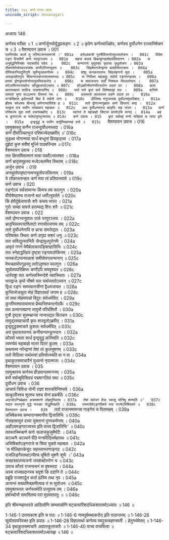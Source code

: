 ```yaml
---
title: १४६ कर्ण-राज्य-लाभः
unicode_script: devanagari

---
```



अध्यायः 146

कर्णस्य परीक्षा ॥ 1 ॥ कर्णार्जुनयोर्युद्धप्रसङ्गः ॥ 2 ॥ कृपेण कर्णस्याधिक्षेपः, कर्णस्य दुर्योधनेन राज्याभिषेचनं च ॥ 3 ॥
वैशम्पायन उवाच ।	001  
`एतस्मिन्नेव काले तु तस्मिञ्जनसमागमे ।'	001a  
दत्तेऽवकाशे पुरुषैर्विस्मयोत्फुल्ललोचनः ।	001c  
विवेश रङ्गं विस्तीर्णं कर्णः परपुरञ्जयः ॥	001e  
सहजं कवचं बिभ्रत्कुण्डलोद्द्योतिताननः ।	002a  
स धनुर्बद्धनिस्त्रिंशः पादचारीव पर्वतः ॥	002c  
कन्यागर्भः पृथुयशाः पृथायाः पृथुलोचनः ।	003a  
तीक्ष्णांशोर्भास्करस्यांशः कर्णोऽरिगणसूदनः ॥	003c  
सिंहर्षभगजेन्द्राणां बलवीर्यपराक्रमः ।	004a  
दीप्तिकान्तिद्युतिगुणैः सूर्येन्दुज्वलनोपमः ॥	004c  
प्रांशुः कनकतालाभः सिंहसंहननो युवा ।	005a  
असङ्ख्येयगुणः श्रीमान्भास्करस्यात्मसम्भवः ॥	005c  
स निरीक्ष्य महाबाहुः सर्वतो रङ्गमण्डलम् ।	006a  
प्रणामं द्रोणकृपयोर्नात्यादृतमिवाकरोत् ॥	006c  
स समाजजनः सर्वो निश्चलः स्थिरलोचनः ।	007a  
कोऽयमित्यागतक्षोभः कौतूहलपरोऽभवत् ॥	007c  
सोऽब्रवीन्मेघगम्भीरस्वरेण वदतां वरः ।	008a  
भ्राता भ्रातरमज्ञातं सावित्रः पाकशासनिम् ॥	008c  
पार्थ यत्ते कृतं कर्म विशेषवदहं ततः ।	009a  
करिष्ये पश्यतां नॄणां माऽऽत्मना विस्मयं गमः ॥	009c  
असमाप्ते ततस्तस्य वचने वदतां वर ।	010a  
यन्त्रोत्क्षिप्त इवोत्तस्थौ क्षिप्रं वै सर्वतो जनः ॥	010c  
प्रीतिश्च मनुजव्याघ्र दुर्योधनमुपाविशत् ।	011a  
ह्रीश्च क्रोधश्च बीभत्सुं क्षणेनान्वाविवेश ह ॥	011c  
ततो द्रोणाभ्यनुज्ञातः कर्णः प्रियरणः सदा ।	012a  
यत्कृतं तत्र पार्थेन तच्चकार महाबलः ॥	012c  
अथ दुर्योधनस्तत्र भ्रातृभिः सह भारत ।	013a  
कर्णं परिष्वज्य मुदा ततो वचनमब्रवीत् ॥	013c  
स्वागतं ते महाबाहो दिष्ट्या प्राप्तोऽसि मानद ।	014a  
अहं च कुरुराज्यं च यथेष्टमुपभुज्यताम् ॥	014c  
कर्ण उवाच ।	015  
कृतं सर्वमहं मन्ये सखित्वं च त्वया वृणे ।	015a  
द्वन्द्वयुद्धं च पार्थेन कर्तुमिच्छाम्यहं प्रभो ॥	015c  
`वैशम्पायन उवाच ।	016  
एवमुक्तस्तु कर्णेन राजन्दुर्योधनस्तदा ।	016a  
कर्णं दीर्घाञ्चितभुजं परिष्वज्येदमब्रवीत् ॥'	016c  
भुङ्क्ष्व भोगान्मया सार्धं बन्धूनां प्रियकृद्भव ।	017a  
दुर्हृदां कुरु सर्वेषां मूर्ध्नि पादमरिन्दम ॥	017c  
वैशम्पायन उवाच ।	018  
ततः क्षिप्तमिवात्मानं मत्वा पार्थोऽभ्यभाषत ।	018a  
कर्णं भ्रातृसमूहस्य मध्येऽचलमिव स्थितम् ॥	018c  
अर्जुन उवाच ।	019  
अनाहूतोपसृष्टानामनाहूतोपजल्पिनाम् ।	019a  
ये लोकास्तान्हतः कर्ण मया त्वं प्रतिपत्स्यसे ॥	019c  
कर्ण उवाच ।	020  
रङ्गोऽयं सर्वसामान्यः किमत्र तव फाल्गुन ।	020a  
वीर्यश्रेष्ठाश्च राजानो बलं धर्मोऽनुवर्तते ॥	020c  
किं क्षेपैर्दुर्बलायासैः शरैः कथय भारत ।	021a  
गुरोः समक्षं यावत्ते हराम्यद्य शिरः शरैः ॥	021c  
वैशम्पायन उवाच ।	022  
ततो द्रोणाभ्यनुज्ञातः पार्तः परपुरञ्जयः ।	022a  
भ्रातृभिस्त्वरयाश्लिष्टो रणायोपजगाम तम् ॥	022c  
ततो दुर्योधनेनापि स भ्रात्रा समरोद्यतः ।	023a  
परिष्वक्तः स्थितः कर्णः प्रगृह्य सशरं धनुः ॥	023c  
ततः सविद्युत्स्तनितैः सेन्द्रायुधपुरोगमैः ।	024a  
आवृतं गगनं मेघैर्बलाकापङ्क्तिहासिभिः ॥	024c  
ततः स्नेहाद्धरिहयं दृष्ट्वा रङ्गावलोकिनम् ।	025a  
भास्करोऽप्यनयन्नाशं समीपोपगतान्घनान् ॥	025c  
मेघच्छायोपगूढस्तु ततोऽदृश्यत फाल्गुनः ।	026a  
सूर्यातपपरिक्षिप्तः कर्णोऽपि समदृश्यत ॥	026c  
धार्तराष्ट्रा यतः कर्णस्तस्मिन्देशे व्यवस्थिताः ।	027a  
भारद्वाजः कृपो भीष्मो यतः पार्थस्ततोऽभवन् ॥	027c  
द्विधा रङ्गः समभवत्स्त्रीणां द्वैधमजायत ।	028a  
कुन्तिभोजसुता मोहं विज्ञातार्था जगाम ह ॥	028c  
तां तथा मोहमापन्नां विदुरः सर्वधर्मवित् ।	029a  
कुन्तीमाश्वासयामास प्रेष्याभिश्चन्दनोदकैः ॥	029c  
ततः प्रत्यागतप्राणा तावुभौ परिदंशितौ ।	030a  
पुत्रौ दृष्ट्वा सुसम्भ्रान्ता नान्वपद्यत किञ्चन ॥	030c  
तावुद्यतमहाचापौ कृपः शारद्वतोऽब्रवीत् ।	031a  
द्वन्द्वयुद्धसमाचारे कुशलः सर्वधर्मवित् ॥	031c  
अयं पृथायास्तनयः कनीयान्पाण्डुनन्दनः ।	032a  
कौरवो भवता सार्धं द्वन्द्वयुद्धं करिष्यति ॥	032c  
त्वमप्येवं महाबाहो मातरं पितरं कुलम् ।	033a  
कथयस्व नरेन्द्राणां येषां त्वं कुलभूषणम् ॥	033c  
ततो विदित्वा पार्थस्त्वां प्रतियोत्स्यति वा न वा ।	034a  
वृथाकुलसमाचारैर्न युध्यन्ते नृपात्मजाः ॥	034c  
वैशम्पायन उवाच ।	035  
एवमुक्तस्य कर्णस्य व्रीडावनतमाननम् ।	035a  
बभौ वर्षाम्बुविक्लिन्नं पद्ममागलितं यथा ॥	035c  
दुर्योधन उवाच ।	036  
आचार्य त्रिविधा योनी राज्ञां शास्त्रविनिश्चये ।	036a  
सत्कुलीनश्च शूरश्च यश्च सेनां प्रकर्षति ॥	036c  
`अद्भ्योऽग्निर्ब्रह्मतः क्षत्रमश्मनो लोहमुत्थितम् ।	037a  
तेषां सर्वत्रगं तेजः स्वासु योनिषु शाम्यति ॥'	037c  
यद्ययं फाल्गुनो युद्धे नाराज्ञा योद्धुमिच्छति ।	038a  
तस्मादेषोऽङ्गविषये मया राज्येऽभिषिच्यते ॥	038c  
वैशम्पायन उवाच ।	039  
`ततो राजानमामन्त्र्य गाङ्गेयं च पितामहम् ।	039a  
अभिषेकस्य सम्भारान्समानीय द्विजातिभिः ॥	039c  
गोसहस्रायुतं दत्त्वा युक्तानां पुण्यकर्मणाम् ।	040a  
अर्होऽयमङ्गराज्यस्य इति वाच्य द्विजातिभिः' ॥	040c  
ततस्तस्मिन्क्षणे कर्णः सलाजकुसुमैर्घटैः ।	041a  
काञ्चनैः काञ्चने पीठे मन्त्रविद्भिर्महारथः ॥	041c  
अभिषिक्तोऽङ्गराजे स श्रिया युक्तो महाबलः ।	042a  
`स मौलिहारकेयूरः सहस्ताभरणाङ्गदः ॥	042c  
राजलिङ्गैस्तथाऽन्यैश्च भूषितो भूषणैः शुभैः ।'	043a  
सच्छत्रवालव्यजनो जयशब्दोत्तरेण च ॥	043c  
उवाच कौरवं राजन्वचनं स वृषस्तदा ।	044a  
अस्य राज्यप्रदानस्य सदृशं किं ददानि ते ॥	044c  
प्रब्रूहि राजशार्दूल कर्ता ह्यस्मि तथा नृप ।	045a  
अत्यन्तं सख्यमिच्छामीत्याह तं स सुयोधनः ॥	045c  
एवमुक्तस्ततः कर्णस्तथेति प्रत्युवाच तम् ।	046a  
हर्षाच्चोभौ समाश्लिष्य परां मुदमवापतुः ॥ ॥	046c  

इति श्रीमन्महाभारते आदिपर्वणि सम्भवपर्वणि षट्चत्वारिंशदधिकशततमोऽध्यायः ॥ 146 ॥

1-146-1 दत्तावकाश इति च पाठः ॥ 1-146-6 नामपूर्वमथाकरोत् इति पाठान्तरम् ॥ 1-146-26 सूर्यातपपरिवक्त इति डपाठः ॥ 1-146-28 विज्ञातार्था कर्णस्य स्वपुत्रत्वज्ञानवती । हेतुगर्भमेतत् ॥ 1-146-34 वृथाकुलसमाचारैः अज्ञातकुलाचारैः ॥ 1-146-40 वाच्य वाचयित्वा ॥ षट्चत्वारिंशदधिकशततमोऽध्यायझ ॥ 146 ॥